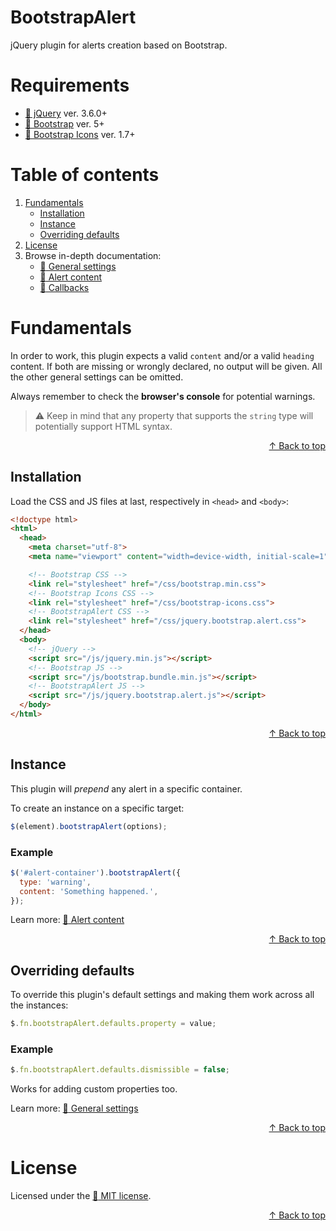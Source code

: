 # BootstrapAlert

jQuery plugin for alerts creation based on Bootstrap.

# Requirements

* [:link: jQuery](https://jquery.com/) ver. 3.6.0+
* [:link: Bootstrap](https://getbootstrap.com/) ver. 5+
* [:link: Bootstrap Icons](https://icons.getbootstrap.com/) ver. 1.7+

# Table of contents

1. [Fundamentals](#fundamentals)
    - [Installation](#installation)
    - [Instance](#instance)
    - [Overriding defaults](#overriding-defaults)
2. [License](#license)
3. Browse in-depth documentation:
    - [:link: General settings](docs/SETTINGS.md)
    - [:link: Alert content](docs/CONTENT.md)
    - [:link: Callbacks](docs/CALLBACKS.md)

# Fundamentals

In order to work, this plugin expects a valid `content` and/or a valid `heading` content. If both are missing or wrongly declared, no output will be given. All the other general settings can be omitted.

Always remember to check the **browser's console** for potential warnings.

> :warning: Keep in mind that any property that supports the `string` type will potentially support HTML syntax.

<div align="right"><a href="#bootstrapalert">&#8593; Back to top</a></div>

## Installation

Load the CSS and JS files at last, respectively in `<head>` and `<body>`:

```html
<!doctype html>
<html>
  <head>
    <meta charset="utf-8">
    <meta name="viewport" content="width=device-width, initial-scale=1">

    <!-- Bootstrap CSS -->
    <link rel="stylesheet" href="/css/bootstrap.min.css">
    <!-- Bootstrap Icons CSS -->
    <link rel="stylesheet" href="/css/bootstrap-icons.css">
    <!-- BootstrapAlert CSS -->
    <link rel="stylesheet" href="/css/jquery.bootstrap.alert.css">
  </head>
  <body>
    <!-- jQuery -->
    <script src="/js/jquery.min.js"></script>
    <!-- Bootstrap JS -->
    <script src="/js/bootstrap.bundle.min.js"></script>
    <!-- BootstrapAlert JS -->
    <script src="/js/jquery.bootstrap.alert.js"></script>
  </body>
</html>
```

<div align="right"><a href="#bootstrapalert">&#8593; Back to top</a></div>

## Instance

This plugin will *prepend* any alert in a specific container.

To create an instance on a specific target:

```js
$(element).bootstrapAlert(options);
```

### Example

```js
$('#alert-container').bootstrapAlert({
  type: 'warning',
  content: 'Something happened.',
});
```

Learn more: [:link: Alert content](docs/CONTENT.md)

<div align="right"><a href="#bootstrapalert">&#8593; Back to top</a></div>

## Overriding defaults

To override this plugin's default settings and making them work across all the instances:

```js
$.fn.bootstrapAlert.defaults.property = value;
```

### Example

```js
$.fn.bootstrapAlert.defaults.dismissible = false;
```

Works for adding custom properties too.

Learn more: [:link: General settings](docs/SETTINGS.md)

<div align="right"><a href="#bootstrapalert">&#8593; Back to top</a></div>

# License

Licensed under the [:link: MIT license](LICENSE.md).

<div align="right"><a href="#bootstrapalert">&#8593; Back to top</a></div>
